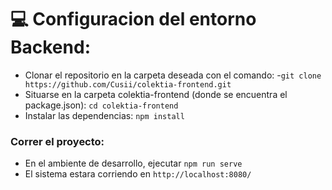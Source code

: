 # :computer: Configuracion del entorno Backend:

- Clonar el repositorio en la carpeta deseada con el comando:
-`git clone https://github.com/Cusii/colektia-frontend.git`
- Situarse en la carpeta colektia-frontend (donde se encuentra el package.json): `cd colektia-frontend`
- Instalar las dependencias: `npm install`

### Correr el proyecto:
- En el ambiente de desarrollo, ejecutar `npm run serve`
- El sistema estara corriendo en `http://localhost:8080/`